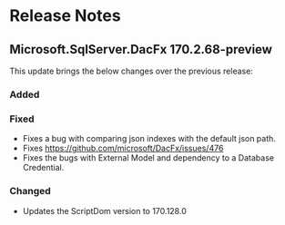 # Release Notes

## Microsoft.SqlServer.DacFx 170.2.68-preview

This update brings the below changes over the previous release:

### Added

### Fixed
* Fixes a bug with comparing json indexes with the default json path.
* Fixes https://github.com/microsoft/DacFx/issues/476
* Fixes the bugs with External Model and dependency to a Database Credential.
### Changed
* Updates the ScriptDom version to 170.128.0
